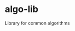 
# algo-lib

Library for common algorithms

<!--
# TODO: host on PyPI
# TODO: setup codecov
# TODO: add badges to README
# TODO: add wf's for code quality and PyPI release

## Installation



## Usage

-->
